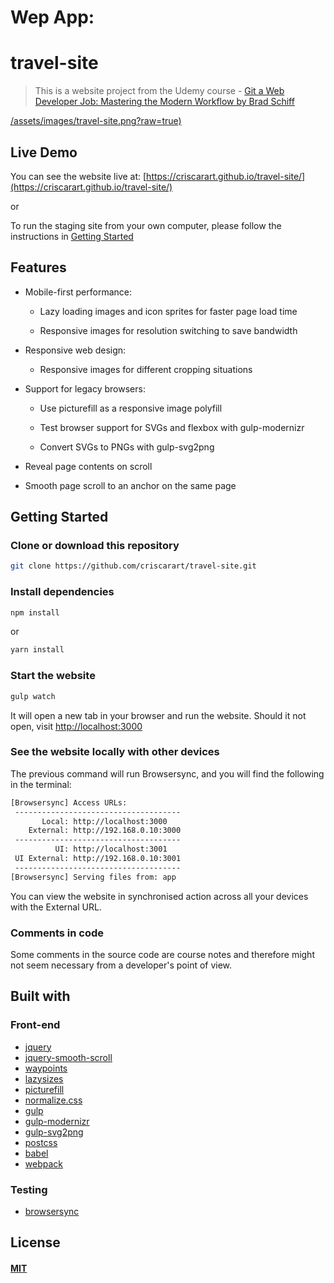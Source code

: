 # Wep App:
# travel-site

> This is a website project from the Udemy course - [Git a Web Developer Job: Mastering the Modern Workflow by Brad Schiff](https://www.udemy.com/git-a-web-developer-job-mastering-the-modern-workflow/)

[/assets/images/travel-site.png?raw=true)](https://criscarart.github.io/travel-site/)

## Live Demo

You can see the website live at: [https://criscarart.github.io/travel-site/](https://criscarart.github.io/travel-site/)

or

To run the staging site from your own computer, please follow the instructions in [Getting Started](https://github.com/criscarart/travel-site#getting-started)

## Features

- Mobile-first performance:

  - Lazy loading images and icon sprites for faster page load time

  - Responsive images for resolution switching to save bandwidth

- Responsive web design:

  - Responsive images for different cropping situations

- Support for legacy browsers:

  - Use picturefill as a responsive image polyfill

  - Test browser support for SVGs and flexbox with gulp-modernizr

  - Convert SVGs to PNGs with gulp-svg2png

- Reveal page contents on scroll

- Smooth page scroll to an anchor on the same page

## Getting Started

### Clone or download this repository

```sh
git clone https://github.com/criscarart/travel-site.git
```

### Install dependencies

```sh
npm install
```

or

```sh
yarn install
```

### Start the website

```sh
gulp watch
```

It will open a new tab in your browser and run the website. Should it not open, visit [http://localhost:3000](http://localhost:3000)

### See the website locally with other devices

The previous command will run Browsersync, and you will find the following in the terminal:

```sh
[Browsersync] Access URLs:
 -------------------------------------
       Local: http://localhost:3000
    External: http://192.168.0.10:3000
 -------------------------------------
          UI: http://localhost:3001
 UI External: http://192.168.0.10:3001
 -------------------------------------
[Browsersync] Serving files from: app
```

You can view the website in synchronised action across all your devices with the External URL.

### Comments in code

Some comments in the source code are course notes and therefore might not seem necessary from a developer's point of view.

## Built with

### Front-end

- [jquery](https://api.jquery.com/)
- [jquery-smooth-scroll](https://github.com/kswedberg/jquery-smooth-scroll#smooth-scroll-plugin)
- [waypoints](http://imakewebthings.com/waypoints/)
- [lazysizes](https://github.com/aFarkas/lazysizes#lazysizes)
- [picturefill](https://github.com/scottjehl/picturefill#picturefill)
- [normalize.css](http://nicolasgallagher.com/about-normalize-css/)
- [gulp](https://gulpjs.com/)
- [gulp-modernizr](https://github.com/doctyper/gulp-modernizr#gulp-modernizr)
- [gulp-svg2png](https://github.com/akoenig/gulp-svg2png#gulp-svg2png-)
- [postcss](http://postcss.org/)
- [babel](http://babeljs.io/)
- [webpack](https://webpack.js.org/concepts/)

### Testing

- [browsersync](https://www.browsersync.io/)

## License

#### [MIT](./LICENSE)
